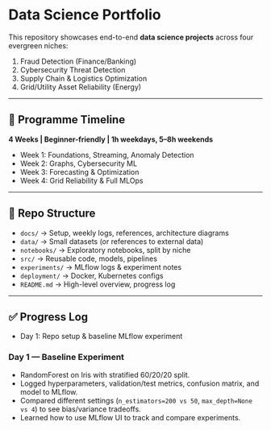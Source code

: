 # Data Science Portfolio

This repository showcases end-to-end **data science projects** across four evergreen niches:
1. Fraud Detection (Finance/Banking)
2. Cybersecurity Threat Detection
3. Supply Chain & Logistics Optimization
4. Grid/Utility Asset Reliability (Energy)

---

## 📅 Programme Timeline
**4 Weeks | Beginner-friendly | 1h weekdays, 5–8h weekends**

- Week 1: Foundations, Streaming, Anomaly Detection
- Week 2: Graphs, Cybersecurity ML
- Week 3: Forecasting & Optimization
- Week 4: Grid Reliability & Full MLOps

---

## 📂 Repo Structure
- `docs/` → Setup, weekly logs, references, architecture diagrams
- `data/` → Small datasets (or references to external data)
- `notebooks/` → Exploratory notebooks, split by niche
- `src/` → Reusable code, models, pipelines
- `experiments/` → MLflow logs & experiment notes
- `deployment/` → Docker, Kubernetes configs
- `README.md` → High-level overview, progress log

---

## ✅ Progress Log
- Day 1: Repo setup & baseline MLflow experiment
### Day 1 — Baseline Experiment
- RandomForest on Iris with stratified 60/20/20 split.
- Logged hyperparameters, validation/test metrics, confusion matrix, and model to MLflow.
- Compared different settings (`n_estimators=200 vs 50`, `max_depth=None vs 4`) to see bias/variance tradeoffs.
- Learned how to use MLflow UI to track and compare experiments.

